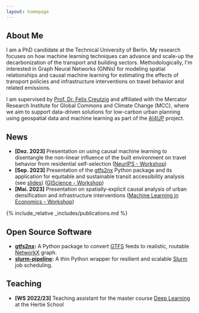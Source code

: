 ```yaml
---
layout: homepage
---
```


## About Me

I am a PhD candidate at the Technical University of Berlin. My research focuses on how machine learning techniques can advance and scale-up the decarbonization of the transport and building sectors. Methodologically, I'm interested in Graph Neural Networks (GNNs) for modeling spatial relationships and causal machine learning for estimating the effects of transport policies and infrastructure interventions on travel behavior and related emissions.

I am supervised by [Prof. Dr. Felix Creutzig](https://www.mcc-berlin.net/en/about/team/creutzig-felix.html) and affiliated with the Mercator Research Institute for Global Commons and Climate Change (MCC), where we aim to support data-driven solutions for low-carbon urban planning using geospatial data and machine learning as part of the [AI4UP](https://www.mcc-berlin.net/forschung/arbeitsgruppen/landnutzung-infrastruktur-und-transport/ai4up.html) project.

<!-- ## Research Interests

- **Computer Vision:** image recognition, image generation, video captioning
- **Machine Learning:** meta-learning, incremental learning, transfer learning -->


## News

- **[Dez. 2023]** Presentation on using causal machine learning to disentangle the non-linear influence of the built environment on travel behavior from residential self-selection ([NeurIPS - Workshop](https://climatechange.ai/events/neurips2023))
- **[Sep. 2023]** Presentation of the [gtfs2nx](https://github.com/ai4up/gtfs2nx) Python package and its application for equitable and sustainable transit accessibility analysis (see [slides](https://otesama2023.readthedocs.io/en/latest/presentations/short_talks.html)) ([GIScience - Workshop](https://otesama2023.readthedocs.io/en/latest/))
- **[Mai. 2023]** Presentation on spatially-explicit causal analysis of urban densification and infrastructure interventions ([Machine Learning in Economics - Workshop](https://smaxand.github.io/CfP_MLEconomics2.pdf))


{% include_relative _includes/publications.md %}


## Open Source Software

- **[gtfs2nx](https://github.com/ai4up/gtfs2nx):** A Python package to convert [GTFS](https://developers.google.com/transit/gtfs/) feeds to realistic, routable [NetworkX](https://github.com/networkx/networkx) graph.
- **[slurm-pipeline](https://github.com/ai4up/slurm-pipeline):** A thin Python wrapper for resilient and scalable [Slurm](https://slurm.schedmd.com/documentation.html) job scheduling.


## Teaching
- **[WS 2022/23]** Teaching assistant for the master course [Deep Learning](https://www.hertie-school.org/en/study/course-catalogue/course/course/deep-learning) at the Hertie School

<!-- {% include_relative _includes/services.md %} -->
